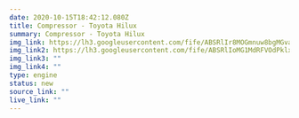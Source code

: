 ```yaml
---
date: 2020-10-15T18:42:12.080Z
title: Compressor - Toyota Hilux
summary: Compressor - Toyota Hilux
img_link: https://lh3.googleusercontent.com/fife/ABSRlIr8MOGmnuw8bgMGvafRTfJGJ4sukBR3jgeiQInakhMxJcXVbaBSvvbmeXvA3PdeX7b1LRTiQgbj1BAcN5V2Haj0XQCPhsZkggu6_W7rSyWCEEbYiltHSp_-ttVj-NUWhQe565RNTM6biqZZ5PHokkxHpnjk3SRu2apxwnTEF6kD-6cQm0Kw4ExHTPcTm2x3qOwMNvXPnGlUpO138IuJ2OP2QVDaoEoQ-U9xhXIG_B3y2qRiDG-UimHXbW1re3vsp2dC1jCws18k3u_lL8yzF5vuxvxW__pQftmjlgz3h-X4aKjaOO9BI5_eruci-NvTbkJDoBx1PsiPE3Z1th59tIgNmQwxhAzskrca8KdxWXURG2GwXRSKfwbSedgZDecyVUJmwHUgoYgSrkhiGgNt1BNFBsJVAxLqRBZwpFWLXtpjQ3_Bpew-i3PH0PmWC4dvKR8eeC0plw8qAZXEpELPOmqXgGpHpHLwM4jo3dZGrQkHc1m7e1SssNDnXIOAyFtML1uwlJYiRsb9VKeodv4CD14ZjGKxFJbp_-bsRmRcG83OGoen5SdgFo9sXoGWAS30MRlZwP9xzdQvNAmDghlVozIBZERgJgtXMf-7JMOZMD8fSo1ZcypcMmSz-ISA8B9YUpkWinwZIhCwdGYLe_DSeV_30HisD6YVyo-xR41L1w8mA8YdKadeHVTJvqKA-5PGuo_Ie2ILOZJD4NWjyHbSy8emU8AGtgIlww=w795-h666-ft
img_link2: https://lh3.googleusercontent.com/fife/ABSRlIoMG1MdRFVOdPklxSJ-HBtAVKB02Un-qSPVyNIlqRPoFrESBsMx1ycvikEP0M9Koz2fLPXpmlPuOWvOvad1tJUM-prfpq4Jea75dX2GQGxs3jms7OzKP_-QmOiBNkDM8N0pzBgcu5HpkUU5PvINnOOjCLZVXsr2PHJ_VEAl0HoyPAABl8Urh4V6XBfb-tuPwLeSOtvqg-chhg7NFoo8pbVUw2h9HqdGhl6YBel-Np_1iM47ArF87JGDQ5bkQRyG_NmbXoJ8y4COVWVk6dafu7fmMhxRNIa07huULr2EwCiwrcn0izdQihSW7bESpTSVGNgAldwSE2TrFsPMUbdoIWLaCot542z1y5ocVWlDBoKR82AN-jO1vbsYXGebhlE_cv88jmLZEI9KBWkJysasimDEIGduiyxfsXL2KQugNWfCFz7iXb16Vlhbz6uz1YXAjAUfGT1W2-_CseDxInQmjI6m36PfWi0HNQI4BYvtPUdQalyeWyVhgnM4KSDPfuoGYArJ34v6y06D8YnEpl497uitbESEPsYbm1cdJIxLxMMe_gsKht23h4UoxZAasruhkV1qrG1XhZPte87Uo_VzOzpCOdll_9F0B3twGDWocFOKdHyfMpkdnBd4L22bbHC6xfsYfK6smJrC_JbH9K5hj6Sfffv06YOv6im8HLbLaV6vPm13HtK2yl-hCpPvYLDthsTGQGttADdqSXG0gEchJqJFPBB8T6UovA=w795-h666-ft
img_link3: ""
img_link4: ""
type: engine
status: new
source_link: ""
live_link: ""
---
```

